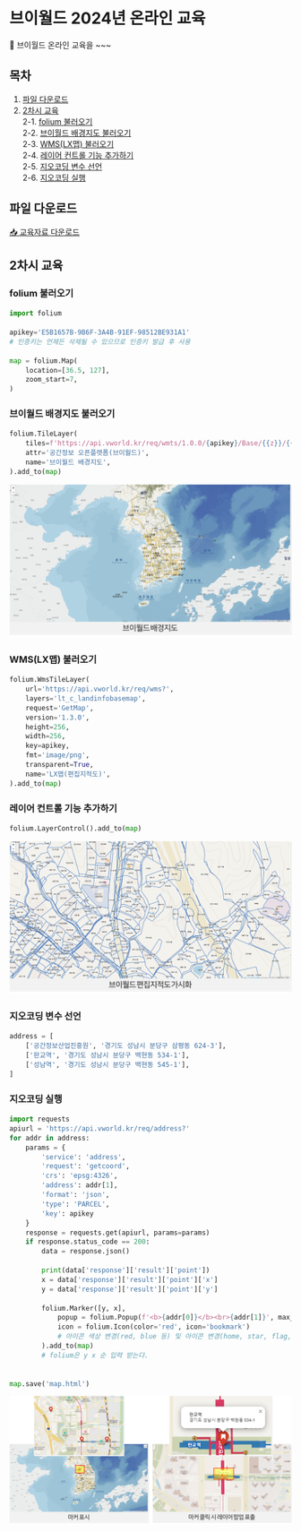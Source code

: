 # 브이월드 2024년 온라인 교육

🙌 브이월드 온라인 교육을 ~~~

## 목차
1. [파일 다운로드](#파일-다운로드)   
2. [2차시 교육](#2차시-교육)   
    2-1. [folium 불러오기](#folium-불러오기)   
    2-2. [브이월드 배경지도 불러오기](#브이월드-배경지도-불러오기)   
    2-3. [WMS(LX맵) 불러오기](#WMSLX맵-불러오기)   
    2-4. [레이어 컨트롤 기능 추가하기](#레이어-컨트롤-기능-추가하기)   
    2-5. [지오코딩 변수 선언](#지오코딩-변수-선언)   
    2-6. [지오코딩 실행](#지오코딩-실행)      
   
## 파일 다운로드
[📥 교육자료 다운로드](https://drive.usercontent.google.com/download?id=1Nu9fvBzGn4CKGFlAxc3yOyfABYf5HFDU&export=download&authuser=2)


## 2차시 교육
### folium 불러오기
```python
import folium

apikey='E5B1657B-9B6F-3A4B-91EF-98512BE931A1'
# 인증키는 언제든 삭제될 수 있으므로 인증키 발급 후 사용

map = folium.Map(
    location=[36.5, 127],
    zoom_start=7,
)
```
### 브이월드 배경지도 불러오기
```python
folium.TileLayer(
    tiles=f'https://api.vworld.kr/req/wmts/1.0.0/{apikey}/Base/{{z}}/{{y}}/{{x}}.png',
    attr='공간정보 오픈플랫폼(브이월드)',
    name='브이월드 배경지도',
).add_to(map)
```
![image](./images/브이월드%20배경지도%20불러오기.png)


### WMS(LX맵) 불러오기
```python
folium.WmsTileLayer(
    url='https://api.vworld.kr/req/wms?',
    layers='lt_c_landinfobasemap',
    request='GetMap',
    version='1.3.0',
    height=256,
    width=256,
    key=apikey,
    fmt='image/png',
    transparent=True,
    name='LX맵(편집지적도)',
).add_to(map)
```
### 레이어 컨트롤 기능 추가하기
```python
folium.LayerControl().add_to(map)
```
![image](./images/WMS(LX맵)%20불러오기.png)

### 지오코딩 변수 선언
```python
address = [
    ['공간정보산업진흥원', '경기도 성남시 분당구 삼평동 624-3'],
    ['판교역', '경기도 성남시 분당구 백현동 534-1'],
    ['성남역', '경기도 성남시 분당구 백현동 545-1'],
]
```
### 지오코딩 실행
```python
import requests
apiurl = 'https://api.vworld.kr/req/address?'
for addr in address:
    params = {
        'service': 'address',
        'request': 'getcoord',
        'crs': 'epsg:4326',
        'address': addr[1],
        'format': 'json',
        'type': 'PARCEL',
        'key': apikey
    }
    response = requests.get(apiurl, params=params)
    if response.status_code == 200:
        data = response.json()

        print(data['response']['result']['point']) 
        x = data['response']['result']['point']['x']
        y = data['response']['result']['point']['y']

        folium.Marker([y, x],
            popup = folium.Popup(f'<b>{addr[0]}</b><br>{addr[1]}', max_width=200),
            icon = folium.Icon(color='red', icon='bookmark') 
            # 아이콘 색상 변경(red, blue 등) 및 아이콘 변경(home, star, flag, cloud, heart, bookmark 등)
        ).add_to(map) 
        # folium은 y x 순 입력 받는다.


map.save('map.html')
```
![image](./images/지오코딩.png)
